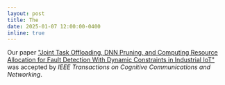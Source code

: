 ```yaml
---
layout: post
title: The 
date: 2025-01-07 12:00:00-0400
inline: true
---
```


Our paper ["Joint Task Offloading, DNN Pruning, and Computing Resource Allocation for Fault Detection With Dynamic Constraints in Industrial IoT"](https://doi.org/10.1109/TCCN.2025.3529688) was accepted by *IEEE Transactions on Cognitive Communications and Networking*.
